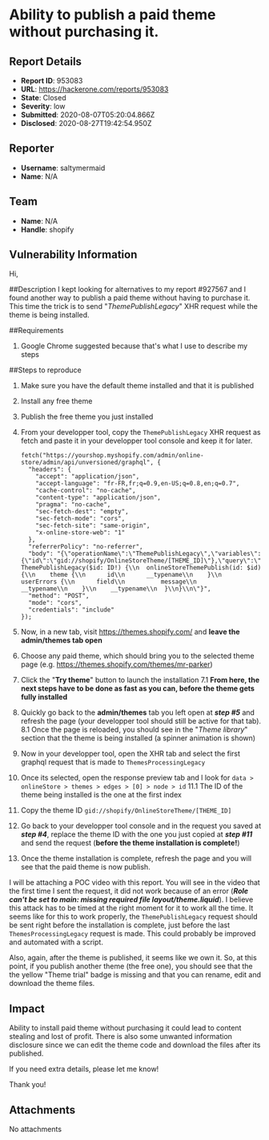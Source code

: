 # Ability to publish a paid theme without purchasing it.

## Report Details
- **Report ID**: 953083
- **URL**: https://hackerone.com/reports/953083
- **State**: Closed
- **Severity**: low
- **Submitted**: 2020-08-07T05:20:04.866Z
- **Disclosed**: 2020-08-27T19:42:54.950Z

## Reporter
- **Username**: saltymermaid
- **Name**: N/A

## Team
- **Name**: N/A
- **Handle**: shopify

## Vulnerability Information
Hi,

##Description
I kept looking for alternatives to my report #927567 and I found another way to publish a paid theme without having to purchase it. This time the trick is to send "*ThemePublishLegacy*"  XHR request while the theme is being installed.

##Requirements
1. Google Chrome suggested because that's what I use to describe my steps

##Steps to reproduce
1. Make sure you have the default theme installed and that it is published
2. Install any free theme
3. Publish the free theme you just installed
4. From your developper tool, copy the `ThemePublishLegacy` XHR request as fetch and paste it in your developper tool console and keep it for later.

    ```
    fetch("https://yourshop.myshopify.com/admin/online-store/admin/api/unversioned/graphql", {
      "headers": {
        "accept": "application/json",
        "accept-language": "fr-FR,fr;q=0.9,en-US;q=0.8,en;q=0.7",
        "cache-control": "no-cache",
        "content-type": "application/json",
        "pragma": "no-cache",
        "sec-fetch-dest": "empty",
        "sec-fetch-mode": "cors",
        "sec-fetch-site": "same-origin",
        "x-online-store-web": "1"
      },
      "referrerPolicy": "no-referrer",
      "body": "{\"operationName\":\"ThemePublishLegacy\",\"variables\":{\"id\":\"gid://shopify/OnlineStoreTheme/[THEME_ID]\"},\"query\":\"mutation     ThemePublishLegacy($id: ID!) {\\n  onlineStoreThemePublish(id: $id) {\\n    theme {\\n      id\\n      __typename\\n    }\\n    userErrors {\\n      field\\n          message\\n      __typename\\n    }\\n    __typename\\n  }\\n}\\n\"}",
      "method": "POST",
      "mode": "cors",
      "credentials": "include"
    });
    ```

5. Now, in a new tab, visit https://themes.shopify.com/ and **leave the admin/themes tab open**
6. Choose any paid theme, which should bring you to the selected theme page (e.g. https://themes.shopify.com/themes/mr-parker)
7. Click the "**Try theme**" button to launch the installation
 7.1 **From here, the next steps have to be done as fast as you can, before the theme gets fully installed**
8. Quickly go back  to the **admin/themes** tab you left open at ***step #5*** and refresh the page (your developper tool should still be active for that tab).
 8.1 Once the page is reloaded, you should see in the "*Theme library*" section that the theme is being installed (a spinner animation is shown)
9. Now in your developper tool, open the XHR tab and select the first graphql request that is made to `ThemesProcessingLegacy`
10. Once its selected, open the response preview tab and l look for `data > onlineStore > themes > edges > [0] > node > id`
 11.1 The ID of the theme being installed is the one at the first index
12. Copy the theme ID `gid://shopify/OnlineStoreTheme/[THEME_ID]`
13. Go back to your developper tool console and in the request you saved at ***step #4***, replace the theme ID with the one you just copied at ***step #11*** and send the request (**before the theme installation is complete!**)
14. Once the theme installation is complete, refresh the page and you will see that the paid theme is now publish.

I will be attaching a POC video with this report. You will see in the video that the first time I sent the request, it did not work because of an error (***Role can't be set to main: missing required file layout/theme.liquid***). I believe this attack has to be timed at the right moment for it to work all the time. It seems like for this to work properly, the `ThemePublishLegacy` request should be sent right before the installation is complete, just before the last `ThemesProcessingLegacy` request is made. This could probably be improved and automated with a script.

Also, again, after the theme is published, it seems like we own it. So, at this point, if you publish another theme (the free one), you should see that the the yellow "Theme trial" badge is missing and that you can rename, edit and download the theme files.

## Impact

Ability to install paid theme without purchasing it could lead to content stealing and lost of profit. There is also some unwanted information disclosure since we can edit the theme code and download the files after its published.

If you need extra details, please let me know!

Thank you!

## Attachments
No attachments
